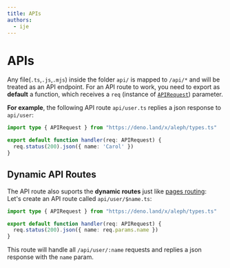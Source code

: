 ```yaml
---
title: APIs
authors:
  - ije
---
```


# APIs

Any file(`.ts`,`.js`,`.mjs`) inside the folder `api/` is mapped to `/api/*` and will be treated as an API endpoint. For an API route to work, you need to export as **default** a function, which receives a `req` (instance of [`APIRequest`](/docs/api-reference/types.ts#APIRequest)) parameter.

**For example**, the following API route `api/user.ts` replies a json response to `api/user`:

```typescript
import type { APIRequest } from "https://deno.land/x/aleph/types.ts"

export default function handler(req: APIRequest) {
  req.status(200).json({ name: 'Carol' })
}
```

## Dynamic API Routes

The API route also suports the **dynamic routes** just like [pages routing](/docs/basic-features/routing#dynamic-routes):
<br>
Let's create an API route called `api/user/$name.ts`:

```typescript
import type { APIRequest } from "https://deno.land/x/aleph/types.ts"

export default function handler(req: APIRequest) {
  req.status(200).json({ name: req.params.name })
}
```

This route will handle all `/api/user/:name` requests and replies a json response with the `name` param.

